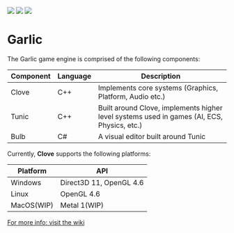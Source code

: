 ![](https://github.com/AGarlicMonkey/Garlic/workflows/Windows/badge.svg) ![](https://github.com/AGarlicMonkey/Garlic/workflows/MacOS/badge.svg) ![](https://github.com/AGarlicMonkey/Garlic/workflows/Linux/badge.svg)

# Garlic
The Garlic game engine is comprised of the following components:

|Component|Language|Description|
|-|-|-|
|Clove|C++|Implements core systems (Graphics, Platform, Audio etc.)|
|Tunic|C++|Built around Clove, implements higher level systems used in games (AI, ECS, Physics, etc.)|
|Bulb|C#|A visual editor built around Tunic|

Currently, **Clove** supports the following platforms:

|**Platform**|**API**|
|-|-|
|Windows|Direct3D 11, OpenGL 4.6|
|Linux|OpenGL 4.6|
|MacOS(WIP)|Metal 1(WIP)|

[For more info: visit the wiki](https://github.com/AGarlicMonkey/Clove/wiki)
